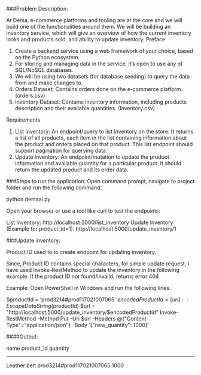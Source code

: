 
###Problem Description:

At Dema, e-commerce platforms and tooling are at the core and we will build one of the
functionalities around them. We will be building an inventory service, which will give an overview
of how the current inventory looks and products sold, and ability to update inventory.
Preface
1. Create a backend service using a web framework of your choice, based on the Python ecosystem.
2. For storing and managing data in the service, it’s open to use any of SQL/NoSQL databases.
3. We will be using two datasets (for database seeding) to query the data from and make changes to.
4. Orders Dataset: Contains orders done on the e-commerce platform. (orders.csv)
5. Inventory Dataset: Contains inventory information, including products description and their available quantities. (Inventory.csv)

Requirements
1. List Inventory: An endpoint/query to list inventory on the store. It returns a list of all products, each item in the list containing information about the product and orders placed on that product. This list endpoint should support pagination for querying data.
2. Update Inventory: An endpoint/mutation to update the product information and available quantity for a particular product. It should return the updated product and its order data.

###Steps to run the application:
Open command prompt, navigate to project folder and run the following command.

python demaai.py


Open your browser or use a tool like curl to test the endpoints:

List Inventory: http://localhost:5000/list_inventory
Update Inventory (Example for product_id=1): http://localhost:5000/update_inventory/1



###Update inventory:

Product ID used to to create endpoint for updating inventory.

Since, Product ID contains special characters, for simple update request, I have used Invoke-RestMethod to update the inventory in the following example.
If the product ID not found/invalid, returns error 404

Example:
Open PowerShell in Windows and run the following lines. 

$productId = 'prod3214#prod117021007065'
$encodedProductId = [uri]::EscapeDataString($productId)
$url = "http://localhost:5000/update_inventory/$encodedProductId"
Invoke-RestMethod -Method Put -Uri $url -Headers @{"Content-Type"="application/json"} -Body '{"new_quantity": 1000}'



####Output:

name         product_id                quantity
----         ----------                --------
Leather belt prod3214#prod117021007065     1000
